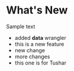 # What's New

Sample text

* added **data** wrangler
* this is a new feature
* new change
* more changes
* this one is for Tushar

